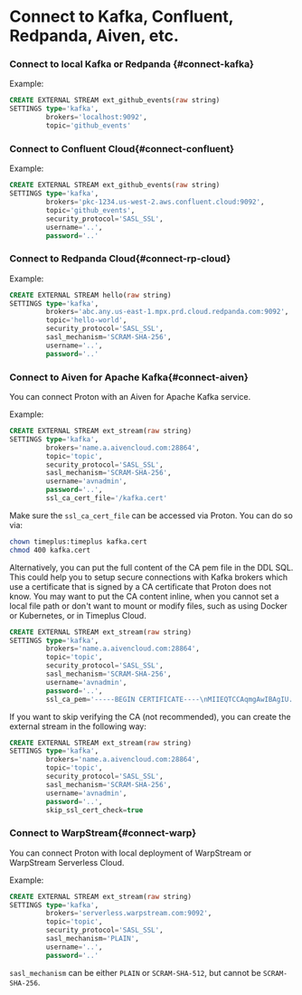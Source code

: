 # Connect to Kafka, Confluent, Redpanda, Aiven, etc.

### Connect to local Kafka or Redpanda {#connect-kafka}

Example:

```sql
CREATE EXTERNAL STREAM ext_github_events(raw string)
SETTINGS type='kafka',
         brokers='localhost:9092',
         topic='github_events'
```

### Connect to Confluent Cloud{#connect-confluent}

Example:

```sql
CREATE EXTERNAL STREAM ext_github_events(raw string)
SETTINGS type='kafka',
         brokers='pkc-1234.us-west-2.aws.confluent.cloud:9092',
         topic='github_events',
         security_protocol='SASL_SSL',
         username='..',
         password='..'
```

### Connect to Redpanda Cloud{#connect-rp-cloud}

Example:

```sql
CREATE EXTERNAL STREAM hello(raw string)
SETTINGS type='kafka',
         brokers='abc.any.us-east-1.mpx.prd.cloud.redpanda.com:9092',
         topic='hello-world',
         security_protocol='SASL_SSL',
         sasl_mechanism='SCRAM-SHA-256',
         username='..',
         password='..'
```

### Connect to Aiven for Apache Kafka{#connect-aiven}

You can connect Proton with an Aiven for Apache Kafka service.

Example:

```sql
CREATE EXTERNAL STREAM ext_stream(raw string)
SETTINGS type='kafka',
         brokers='name.a.aivencloud.com:28864',
         topic='topic',
         security_protocol='SASL_SSL',
         sasl_mechanism='SCRAM-SHA-256',
         username='avnadmin',
         password='..',
         ssl_ca_cert_file='/kafka.cert'
```

Make sure the `ssl_ca_cert_file` can be accessed via Proton. You can do so via:

```bash
chown timeplus:timeplus kafka.cert
chmod 400 kafka.cert
```

Alternatively, you can put the full content of the CA pem file in the DDL SQL. This could help you to setup secure connections with Kafka brokers which use a certificate that is signed by a CA certificate that Proton does not know. You may want to put the CA content inline, when you cannot set a local file path or don't want to mount or modify files, such as using Docker or Kubernetes, or in Timeplus Cloud.

```sql
CREATE EXTERNAL STREAM ext_stream(raw string)
SETTINGS type='kafka',
         brokers='name.a.aivencloud.com:28864',
         topic='topic',
         security_protocol='SASL_SSL',
         sasl_mechanism='SCRAM-SHA-256',
         username='avnadmin',
         password='..',
         ssl_ca_pem='-----BEGIN CERTIFICATE----\nMIIEQTCCAqmgAwIBAgIU..ph0szPew==\n-----END CERTIFICATE-----'
```



If you want to skip verifying the CA (not recommended), you can create the external stream in the following way:

```sql
CREATE EXTERNAL STREAM ext_stream(raw string)
SETTINGS type='kafka',
         brokers='name.a.aivencloud.com:28864',
         topic='topic',
         security_protocol='SASL_SSL',
         sasl_mechanism='SCRAM-SHA-256',
         username='avnadmin',
         password='..',
         skip_ssl_cert_check=true
```

### Connect to WarpStream{#connect-warp}

You can connect Proton with local deployment of WarpStream or WarpStream Serverless Cloud.

Example:

```sql
CREATE EXTERNAL STREAM ext_stream(raw string)
SETTINGS type='kafka',
         brokers='serverless.warpstream.com:9092',
         topic='topic',
         security_protocol='SASL_SSL',
         sasl_mechanism='PLAIN',
         username='..',
         password='..'
```
`sasl_mechanism` can be either `PLAIN` or `SCRAM-SHA-512`, but cannot be `SCRAM-SHA-256`.
